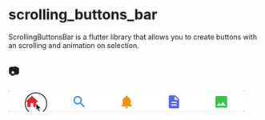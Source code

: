 # scrolling_buttons_bar

ScrollingButtonsBar is a flutter library that allows you to create buttons with an scrolling and animation on selection.

## :camera:
![](https://github.com/mucahitbircan/scrolling_buttons_bar/blob/master/screen_record.gif)
